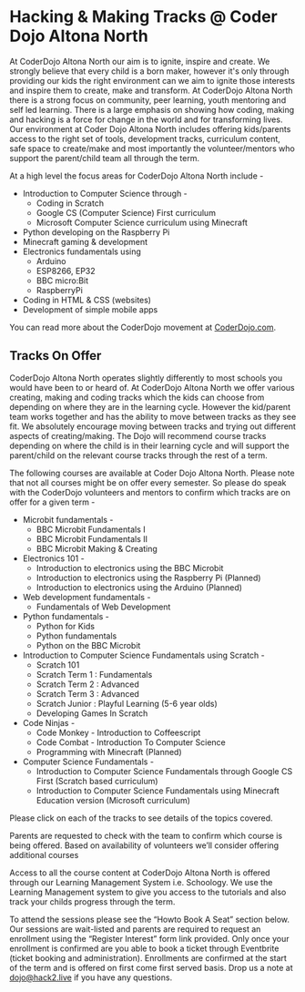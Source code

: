 
# Hacking & Making Tracks @ Coder Dojo Altona North

At CoderDojo Altona North our aim is to ignite, inspire and create. We strongly believe that every child is a born maker, however it's only through providing our kids the right environment can we aim to ignite those interests and inspire them to create, make and transform. At CoderDojo Altona North there is a strong focus on community, peer learning, youth mentoring and self led learning. There is a large emphasis on showing how coding, making and hacking is a force for change in the world and for transforming lives. Our environment at Coder Dojo Altona North includes offering kids/parents access to the right set of tools, development tracks, curriculum content, safe space to create/make and most importantly the volunteer/mentors who support the parent/child team all through the term.  

At a high level the focus areas for CoderDojo Altona North include -

- Introduction to Computer Science through -
  - Coding in Scratch
  - Google CS (Computer Science) First curriculum
  - Microsoft Computer Science curriculum using Minecraft
- Python developing on the Raspberry Pi
- Minecraft gaming & development
- Electronics fundamentals using
  - Arduino
  - ESP8266, EP32
  - BBC micro:Bit
  - RaspberryPi
- Coding in HTML & CSS (websites)
- Development of simple mobile apps

You can read more about the CoderDojo movement at [CoderDojo.com](https://coderdojo.com/about/).

## Tracks On Offer

CoderDojo Altona North operates slightly differently to most schools you would have been to or heard of. At CoderDojo Altona North we offer various creating, making and coding tracks which the kids can choose from depending on where they are in the learning cycle. However the kid/parent team works together and has the ability to move between tracks as they see fit. We absolutely encourage moving between tracks and trying out different aspects of creating/making. The Dojo will recommend course tracks depending on where the child is in their learning cycle and will support the parent/child on the relevant course tracks through the rest of a term. 

The following courses are available at Coder Dojo Altona North. Please note that not all courses might be on offer every semester. So please do speak with the CoderDojo volunteers and mentors to confirm which tracks are on offer for a given term - 

* Microbit fundamentals -
  * BBC Microbit Fundamentals I
  * BBC Microbit Fundamentals II
  * BBC Microbit Making & Creating
* Electronics 101 -
  * Introduction to electronics using the BBC Microbit
  * Introduction to electronics using the Raspberry Pi (Planned)
  * Introduction to electronics using the Arduino (Planned)
* Web development fundamentals -
  * Fundamentals of Web Development
* Python fundamentals -
  * Python for Kids
  * Python fundamentals
  * Python on the BBC Microbit
* Introduction to Computer Science Fundamentals using Scratch -
  * Scratch 101
  * Scratch Term 1 : Fundamentals
  * Scratch Term 2 : Advanced
  * Scratch Term 3 : Advanced
  * Scratch Junior : Playful Learning (5-6 year olds)
  * Developing Games In Scratch
* Code Ninjas -
  * Code Monkey - Introduction to Coffeescript
  * Code Combat - Introduction To Computer Science
  * Programming with Minecraft (Planned)
* Computer Science Fundamentals -
  * Introduction to Computer Science Fundamentals through Google CS First (Scratch based curriculum)
  * Introduction to Computer Science Fundamentals using Minecraft Education version (Microsoft curriculum)

Please click on each of the tracks to see details of the topics covered. 

Parents are requested to check with the team to confirm which course is being offered. Based on availability of volunteers we’ll consider offering additional courses

Access to all the course content at CoderDojo Altona North is offered through our Learning Management System i.e. Schoology. We use the Learning Management system to give you access to the tutorials and also track your childs progress through the term.

To attend the sessions please see the “Howto Book A Seat” section below. Our sessions are wait-listed and parents are required to request an enrollment using the “Register Interest” form link provided. Only once your enrollment is confirmed are you able to book a ticket through Eventbrite (ticket booking and administration). Enrollments are confirmed at the start of the term and is offered on first come first served basis. Drop us a note at dojo@hack2.live if you have any questions.
